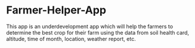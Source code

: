 # Farmer-Helper-App
This app is an underdevelopment app which will help the farmers to determine the best crop for their farm using the data from soil health card, altitude, time of month, location, weather report, etc.
